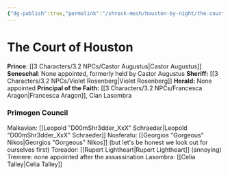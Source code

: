 ```yaml
---
{"dg-publish":true,"permalink":"/shreck-mesh/houston-by-night/the-court-of-houston/"}
---
```


# The Court of Houston

**Prince**: [[3 Characters/3.2 NPCs/Castor Augustus\|Castor Augustus]]
**Seneschal**: None appointed, formerly held by Castor Augustus 
**Sheriff:** [[3 Characters/3.2 NPCs/Violet Rosenberg\|Violet Rosenberg]] 
**Herald:** None appointed 
**Principal of the Faith:** [[3 Characters/3.2 NPCs/Francesca Aragon\|Francesca Aragon]], Clan Lasombra

### Primogen Council

Malkavian: [[Leopold "D00mShr3dder_XxX" Schraeder\|Leopold "D00mShr3dder_XxX" Schraeder]]
Nosferatu: [[Georgios "Gorgeous" Nikos\|Georgios "Gorgeous" Nikos]] (but let's be honest we look out for ourselves first)
Toreador: [[Rupert Lightheart\|Rupert Lightheart]] (annoying)
Tremere: none appointed after the assassination 
Lasombra: [[Celia Talley\|Celia Talley]]
